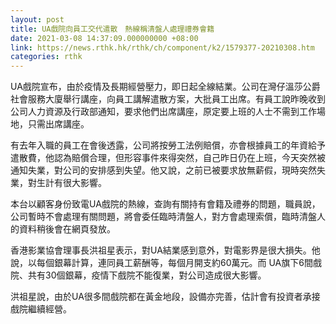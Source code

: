 ```yaml
---
layout: post
title: UA戲院向員工交代遣散　熱線稱清盤人處理禮券會籍
date: 2021-03-08 14:37:09.000000000 +08:00
link: https://news.rthk.hk/rthk/ch/component/k2/1579377-20210308.htm
categories: rthk
---
```


UA戲院宣布，由於疫情及長期經營壓力，即日起全線結業。公司在灣仔溫莎公爵社會服務大廈舉行講座，向員工講解遣散方案，大批員工出席。有員工說昨晚收到公司人力資源及行政部通知，要求他們出席講座，原定要上班的人士不需到工作場地，只需出席講座。

有去年入職的員工在會後透露，公司將按勞工法例賠償，亦會根據員工的年資給予遣散費，他認為賠償合理，但形容事件來得突然，自己昨日仍在上班，今天突然被通知失業，對公司的安排感到失望。他又說，之前已被要求放無薪假，現時突然失業，對生計有很大影響。

本台以顧客身份致電UA戲院的熱線，查詢有關持有會籍及禮券的問題，職員說，公司暫時不會處理有關問題，將會委任臨時清盤人，對方會處理索償，臨時清盤人的資料稍後會在網頁發放。

香港影業協會理事長洪祖星表示，對UA結業感到意外，對電影界是很大損失。他說，以每個銀幕計算，連同員工薪酬等，每個月開支約60萬元。而 UA旗下6間戲院、共有30個銀幕，疫情下戲院不能復業，對公司造成很大影響。

洪祖星說，由於UA很多間戲院都在黃金地段，設備亦完善，估計會有投資者承接戲院繼續經營。
